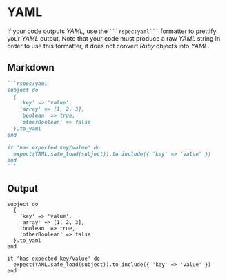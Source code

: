 # YAML


If your code outputs _YAML_, use the ```` ```rspec:yaml``` ```` formatter to prettify your _YAML_ output. Note that your code must produce a raw _YAML_ string in order to use this formatter, it does not convert _Ruby_ objects into _YAML_.

## Markdown

````markdown
```rspec:yaml
subject do
  {
    'key' => 'value',
    'array' => [1, 2, 3],
    'boolean' => true,
    'otherBoolean' => false
  }.to_yaml
end

it 'has expected key/value' do
  expect(YAML.safe_load(subject)).to include({ 'key' => 'value' })
end
```
````

## Output

```rspec:yaml
subject do
  {
    'key' => 'value',
    'array' => [1, 2, 3],
    'boolean' => true,
    'otherBoolean' => false
  }.to_yaml
end

it 'has expected key/value' do
  expect(YAML.safe_load(subject)).to include({ 'key' => 'value' })
end
```
